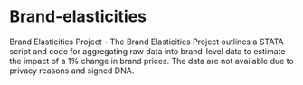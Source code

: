 # Brand-elasticities

Brand Elasticities Project - The Brand Elasticities Project outlines a STATA script and code for aggregating raw data into brand-level data to estimate the impact of a 1% change in brand prices. 
The data are not available due to privacy reasons and signed DNA.
